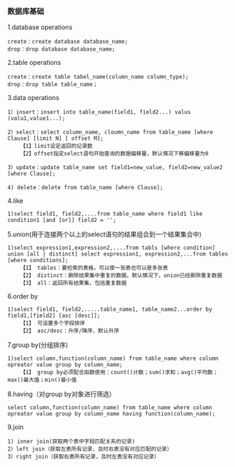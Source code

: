 <h3>数据库基础</h3>
1.database operations

	create：create database database_name;
	drop：drop database database_name;


2.table operations

	create：create table tabel_name(column_name column_type);
	drop：drop table table_name；


3.data operations

	1）insert：insert into table_name(field1, field2...) valus (valu1,value1...);

	2）select：select column_name, cloumn_name from table_name [where Clause] [limit N] [ offset M];
		【1】limit设定返回的记录数
		【2】offset指定select语句开始查询的数据偏移量，默认情况下移偏移量为0

	3）update：update table_name set field1=new_value, field2=new_value2 [where Clause];

	4) delete：delete from table_name [where Clause];

4.like 

	1)select field1, field2,....from table_name where field1 like condition1 [and [or]] field2 = '';

5.union(用于连接两个以上的select语句的结果组合到一个结果集合中)

	1)select expression1,expression2,....from tabls [where condition] union [all | distinct] select expression1, expression2,...from tables [where conditions];
		【1】 tables：要检索的表格，可以使一张表也可以是多张表
		【2】 distinct：删除结果集中重复的数据。默认情况下，union已经删除重复数据
		【3】 all：返回所有结果集，包括重复数据

6.order by

	1)select field1, field2,.....table_name1, table_name2...order by field1,[field2] [asc [desc]];
		【1】 可设置多个字段排序
		【2】 asc/desc：升序/降序，默认升序

7.group by(分组排序)

	1)select column,function(column_name) from table_name where column opreator value group by column_name;
		【1】 group by必须配合函数使用：count()计数；sum()求和；avg()平均数；max()最大值；min()最小值

8.having（对group by对象进行筛选）

	select column,function(column_name) from table_name where column opreator value group by column_name having function(column_name);

9.join

	1) inner join(获取两个表中字段匹配关系的记录)
	2）left join（获取左表所有记录，及时右表没有对应匹配的记录）
	3）right join（获取右表所有记录，及时左表没有对应记录）